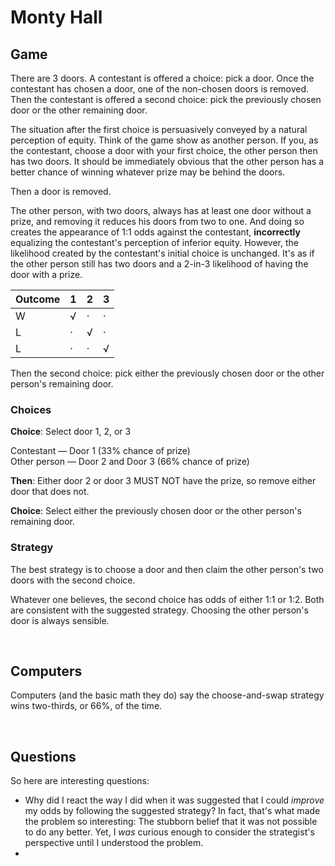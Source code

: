 # Monty Hall

## Game
There are 3 doors. A contestant is offered a choice: pick a door. Once the contestant has chosen a door, one of the non-chosen doors is removed. Then the contestant is offered a second choice: pick the previously chosen door or the other remaining door.

The situation after the first choice is persuasively conveyed by a natural perception of equity. Think of the game show as another person. If you, as the contestant, choose a door with your first choice, the other person then has two doors. It should be immediately obvious that the other person has a better chance of winning whatever prize may be behind the doors.

Then a door is removed.

The other person, with two doors, always has at least one door without a prize, and removing it reduces his doors from two to one. And doing so creates the appearance of 1:1 odds against the contestant, **incorrectly** equalizing the contestant's perception of inferior equity. However, the likelihood created by the contestant's initial choice is unchanged. It's as if the other person still has two doors and a 2-in-3 likelihood of having the door with a prize.

| Outcome | 1 | 2 | 3 |
| ------------- | ------------- | ------------- | ------------- |
| W | √ | · | · |
| L | · | √ | · |
| L | · | · | √ |

Then the second choice: pick either the previously chosen door or the other person's remaining door.

### Choices

**Choice**: Select door 1, 2, or 3

Contestant — Door 1 (33% chance of prize)<br />
Other person — Door 2 and Door 3 (66% chance of prize)

**Then**: Either door 2 or door 3 MUST NOT have the prize, so remove either door that does not.

**Choice**: Select either the previously chosen door or the other person's remaining door.

### Strategy
The best strategy is to choose a door and then claim the other person's two doors with the second choice.

Whatever one believes, the second choice has odds of either 1:1 or 1:2. Both are consistent with the suggested strategy. Choosing the other person's door is always sensible.

<br />

## Computers

Computers (and the basic math they do) say the choose-and-swap strategy wins two-thirds, or 66%, of the time.

<br />

## Questions
So here are interesting questions:
- Why did I react the way I did when it was suggested that I could *improve* my odds by following the suggested strategy? In fact, that's what made the problem so interesting: The stubborn belief that it was not possible to do any better. Yet, I *was* curious enough to consider the strategist's perspective until I understood the problem.
- 
